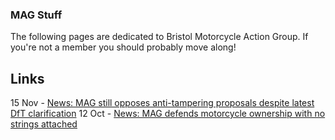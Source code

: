 ### MAG Stuff

The following pages are dedicated to Bristol Motorcycle Action Group. If
you're not a member you should probably move along!

## Links
15 Nov - [News: MAG still opposes anti-tampering proposals despite latest DfT clarification](./20211115-Anti-Tampering.md)
12 Oct - [News: MAG defends motorcycle ownership with no strings attached](./20211012-No-Strings.md)